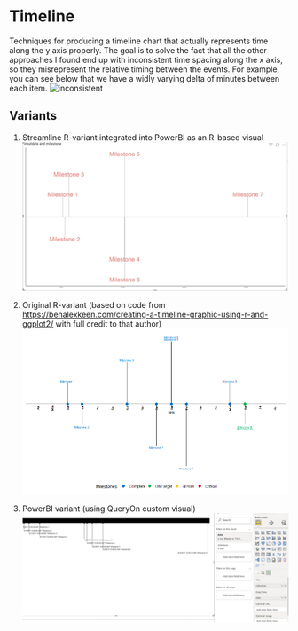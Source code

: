 # Timeline
Techniques for producing a timeline chart that actually represents time along the y axis properly. The goal is to solve the fact that all the other approaches I found end up with inconsistent time spacing along the x axis, so they misrepresent the relative timing between the events. For example, you can see below that we have a widly varying delta of minutes between each item.
![inconsistent](!https://github.com/EvanBasalik/timeline/blob/main/inconsistent.jpg)

## Variants
1. Streamline R-variant integrated into PowerBI as an R-based visual
![Sample_streamlined](PowerBI-Rvisual.jpg)

2. Original R-variant (based on code from https://benalexkeen.com/creating-a-timeline-graphic-using-r-and-ggplot2/ with full credit to that author)
![Sample R-based graphic](https://github.com/EvanBasalik/timeline/blob/main/OriginalTimeline.png)

3. PowerBI variant (using QueryOn custom visual)
![Sample PowerBI graphic](https://github.com/EvanBasalik/timeline/blob/main/PowerBITimeline.jpg)
